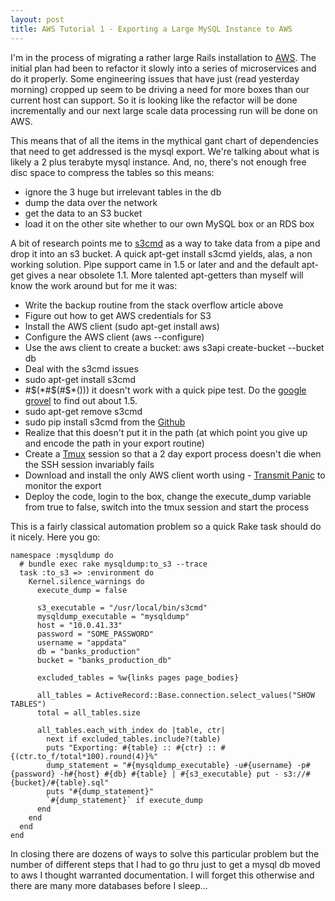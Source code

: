 ```yaml
---
layout: post
title: AWS Tutorial 1 - Exporting a Large MySQL Instance to AWS
---
```

I'm in the process of migrating a rather large Rails installation to [AWS](http://aws.amazon.com/).  The initial plan had been to refactor it slowly into a series of microservices and do it properly.  Some engineering issues that have just (read yesterday morning) cropped up seem to be driving a need for more boxes than our current host can support.  So it is looking like the refactor will be done incrementally and our next large scale data processing run will be done on AWS. 

This means that of all the items in the mythical gant chart of dependencies that need to get addressed is the mysql export.  We're talking about what is likely a 2 plus terabyte mysql instance.  And, no, there's not enough free disc space to compress the tables so this means:

* ignore the 3 huge but irrelevant tables in the db
* dump the data over the network
* get the data to an S3 bucket
* load it on the other site whether to our own MySQL box or an RDS box

A bit of research points me to [s3cmd](http://serverfault.com/questions/605796/how-to-pipe-a-mysql-dump-to-s3cmd) as a way to take data from a pipe and drop it into an s3 bucket.  A quick apt-get install s3cmd yields, alas, a non working solution.  Pipe support came in 1.5 or later and and the default apt-get gives a near obsolete 1.1.  More talented apt-getters than myself will know the work around but for me it was:

* Write the backup routine from the stack overflow article above
* Figure out how to get AWS credentials for S3
* Install the AWS client (sudo apt-get install aws)
* Configure the AWS client (aws --configure)
* Use the aws client to create a bucket: aws s3api create-bucket --bucket db
* Deal with the s3cmd issues
* sudo apt-get install s3cmd
* #$(*#$(#$*())) it doesn't work with a quick pipe test.  Do the [google grovel](https://github.com/s3tools/s3cmd/issues/270) to find out about 1.5.
* sudo apt-get remove s3cmd
* sudo pip install s3cmd from the [Github](https://github.com/s3tools/s3cmd/blob/master/INSTALL)
* Realize that this doesn't put it in the path (at which point you give up and encode the path in your export routine)
* Create a [Tmux](https://tmux.github.io/) session so that a 2 day export process doesn't die when the SSH session invariably fails
* Download and install the only AWS client worth using - [Transmit Panic](http://panic.com/transmit/) to monitor the export
* Deploy the code, login to the box, change the execute_dump variable from true to false, switch into the tmux session and start the process

This is a fairly classical automation problem so a quick Rake task should do it nicely.  Here you go:

    namespace :mysqldump do
      # bundle exec rake mysqldump:to_s3 --trace
      task :to_s3 => :environment do
        Kernel.silence_warnings do 
          execute_dump = false

          s3_executable = "/usr/local/bin/s3cmd"
          mysqldump_executable = "mysqldump"
          host = "10.0.41.33"
          password = "SOME_PASSWORD"
          username = "appdata"
          db = "banks_production"
          bucket = "banks_production_db"
    
          excluded_tables = %w{links pages page_bodies}
    
          all_tables = ActiveRecord::Base.connection.select_values("SHOW TABLES")
          total = all_tables.size

          all_tables.each_with_index do |table, ctr|
            next if excluded_tables.include?(table)
            puts "Exporting: #{table} :: #{ctr} :: #{(ctr.to_f/total*100).round(4)}%"
            dump_statement = "#{mysqldump_executable} -u#{username} -p#{password} -h#{host} #{db} #{table} | #{s3_executable} put - s3://#{bucket}/#{table}.sql"      
            puts "#{dump_statement}"
            `#{dump_statement}` if execute_dump
          end
        end
      end
    end

In closing there are dozens of ways to solve this particular problem but the number of different steps that I had to go thru just to get a mysql db moved to aws I thought warranted documentation.  I will forget this otherwise and there are many more databases before I sleep...


